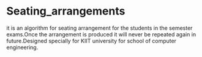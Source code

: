 # Seating_arrangements
it is an algorithm for seating arrangement for the students in the semester exams.Once the arrangement is produced it will never be repeated again in future.Designed specially for KIIT university for school of computer engineering.
